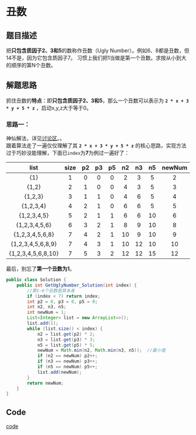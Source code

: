 # 丑数

## 题目描述
把**只包含质因子2、3和5**的数称作丑数（Ugly Number）。例如6、8都是丑数，但14不是，因为它包含质因子7。 习惯上我们把1当做是第一个丑数。求按从小到大的顺序的第N个丑数。
## 解题思路
抓住丑数的**特点**：即**只包含质因子2、3和5**，那么一个丑数可以表示为 **`2 * x + 3 * y + 5 * z`** ，启动x,y,z大于等于0。
### 思路一：
神仙解法，详见[讨论区](https://www.nowcoder.com/questionTerminal/6aa9e04fc3794f68acf8778237ba065b?f=discussion)。。<br/>
跟着算法走了一遍仅仅理解了其 **`2 * x + 3 * y + 5 * z`** 的核心思路，实现方法过于巧妙没能理解，下面已`index`为**7**为例过一遍好了：<br/>

| list  | size  |p2  | p3  | p5  | n2  | n3  | n5  | newNum  |
|:---:|:---:|:---:|:---:|:---:|:---:|:---:|:---:|:---:|
|  {1} | 1  | 0  | 0  |  0 |  2 |  3 |  5 | 2  | 
|  {1,2} | 2  | 1  | 0  |  0 |  4 |  3 |  5 | 3  | 
|  {1,2,3} | 3  | 1  | 1  |  0 |  4 |  6 |  5 | 4  | 
|  {1,2,3,4} | 4  | 2  | 1  |  0 |  6 |  6 |  5 | 5  | 
|  {1,2,3,4,5} | 5  | 2  | 1  |  1 |  6 |  6 |  10 | 6  | 
|  {1,2,3,4,5,6} | 6  | 3  | 2  |  1 |  8 |  9 |  10 | 8  | 
|  {1,2,3,4,5,6,8} | 7  | 4  | 2  |  1 |  10 |  9 |  10 | 9  | 
|  {1,2,3,4,5,6,8,9} | 7  | 4  | 3  |  1 |  10 |  12 |  10 | 10  | 
|  {1,2,3,4,5,6,8,10} | 7  | 5  | 3  |  2 |  12 |  12 |  15 | 12  | 
最后，别忘了**第一个丑数为1**。
```java
public class Solution {
    public int GetUglyNumber_Solution(int index) {
        //第1-6个丑数是其本身
        if (index < 7) return index;
        int p2 = 0, p3 = 0, p5 = 0;
        int n2, n3, n5;
        int newNum = 1;
        List<Integer> list = new ArrayList<>();
        list.add(1);
        while (list.size() < index) {
            n2 = list.get(p2) * 2;
            n3 = list.get(p3) * 3;
            n5 = list.get(p5) * 5;
            newNum = Math.min(n2, Math.min(n3, n5));  //最小值
            if (n2 == newNum) p2++;
            if (n3 == newNum) p3++;
            if (n5 == newNum) p5++;
            list.add(newNum);
        }
        return newNum;
    }
}
```


## Code
[code](../code/Test33.java)<br/>
